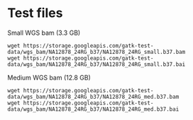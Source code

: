 # Test files

Small WGS bam  (3.3 GB)
``` 
wget https://storage.googleapis.com/gatk-test-data/wgs_bam/NA12878_24RG_b37/NA12878_24RG_small.b37.bam
wget https://storage.googleapis.com/gatk-test-data/wgs_bam/NA12878_24RG_b37/NA12878_24RG_small.b37.bai

```

Medium WGS bam (12.8 GB)
```
wget https://storage.googleapis.com/gatk-test-data/wgs_bam/NA12878_24RG_b37/NA12878_24RG_med.b37.bam
wget https://storage.googleapis.com/gatk-test-data/wgs_bam/NA12878_24RG_b37/NA12878_24RG_med.b37.bai

```

